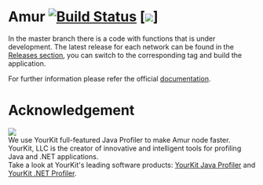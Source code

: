 # Amur [![Build Status](https://travis-ci.org/amurplatform/Amur.svg?branch=master)](https://travis-ci.org/amurplatform/Amur) [![](https://images.microbadger.com/badges/version/amurplatform/amur-testnet.svg)]

In the master branch there is a code with functions that is under development. The latest release for each network can be found in the [Releases section](https://github.com/amurplatform/Amur/releases), you can switch to the corresponding tag and build the application.

For further information please refer the official [documentation](https://docs.amurplatform.com).

# Acknowledgement

[<img src="https://www.yourkit.com/images/yklogo.png">](http://www.yourkit.com/java/profiler/index.jsp)  
We use YourKit full-featured Java Profiler to make Amur node faster. YourKit, LLC is the creator of innovative and intelligent tools for profiling Java and .NET applications.    
Take a look at YourKit's leading software products: 
<a href="http://www.yourkit.com/java/profiler/index.jsp">YourKit Java Profiler</a> and
<a href="http://www.yourkit.com/.net/profiler/index.jsp">YourKit .NET Profiler</a>.
